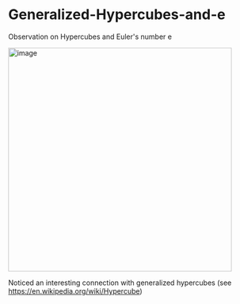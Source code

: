 # Generalized-Hypercubes-and-e
Observation on Hypercubes and Euler's number e

<img width="451" alt="image" src="https://github.com/jconorgrogan/Generalized-Hypercubes-and-e/assets/130090573/b5e8e45f-e550-42c2-ae1d-4e694f13a9aa">

Noticed an interesting connection with generalized hypercubes (see https://en.wikipedia.org/wiki/Hypercube) 
